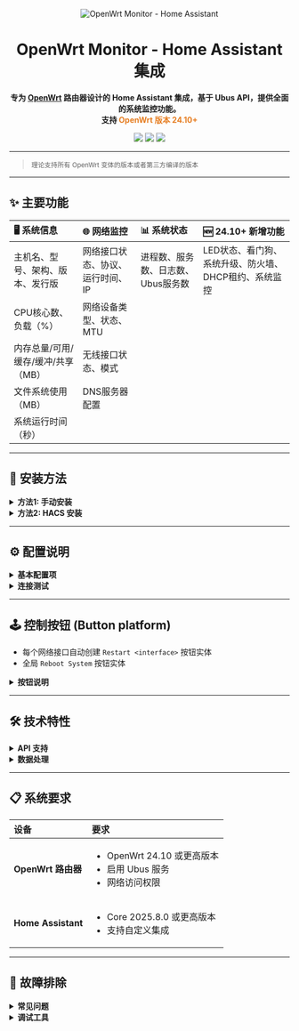 <p align="center">
  <img src="https://img.shields.io/badge/OpenWrt%20Monitor-Home%20Assistant-blue?style=for-the-badge&logo=home-assistant" alt="OpenWrt Monitor - Home Assistant" />
</p>

<h1 align="center">OpenWrt Monitor - Home Assistant 集成</h1>

<p align="center">
  <b>专为 <a href="https://openwrt.org/">OpenWrt</a> 路由器设计的 Home Assistant 集成，基于 Ubus API，提供全面的系统监控功能。</b><br>
  <b>支持 <span style="color:#e67e22">OpenWrt 版本 24.10+</span></b>
</p>

<p align="center">
  <img src="https://img.shields.io/badge/OpenWrt-24.10%2B-green?style=flat-square" />
  <img src="https://img.shields.io/badge/Home%20Assistant-2025.8.0%2B-blue?style=flat-square" />
  <img src="https://img.shields.io/badge/License-MIT-yellow?style=flat-square" />
</p>

---

> <sup>理论支持所有 OpenWrt 变体的版本或者第三方编译的版本</sup>

---

## ✨ 主要功能

<div align="center">

| 🖥️ 系统信息 | 🌐 网络监控 | 📊 系统状态 | 🆕 24.10+ 新增功能 |
|:---|:---|:---|:---|
| 主机名、型号、架构、版本、发行版 | 网络接口状态、协议、运行时间、IP | 进程数、服务数、日志数、Ubus服务数 | LED状态、看门狗、系统升级、防火墙、DHCP租约、系统监控 |
| CPU核心数、负载（%） | 网络设备类型、状态、MTU |  |  |
| 内存总量/可用/缓存/缓冲/共享（MB） | 无线接口状态、模式 |  |  |
| 文件系统使用（MB） | DNS服务器配置 |  |  |
| 系统运行时间（秒） |  |  |  |

</div>

---

## 🚀 安装方法

<details>
<summary><b>方法1: 手动安装</b></summary>

1. 下载整个 <code>openwrt_monitor</code> 文件夹
2. 放入 Home Assistant 配置目录下的 <code>custom_components/</code> 文件夹
3. 重启 Home Assistant
4. 在集成页面中添加 <b>OpenWrt Monitor</b>
</details>

<details>
<summary><b>方法2: HACS 安装</b></summary>

1. 在 HACS 中添加自定义仓库
2. 搜索并安装 <b>OpenWrt Monitor</b>
3. 重启 Home Assistant
4. 在集成页面中添加 <b>OpenWrt Monitor</b>
</details>

---

## ⚙️ 配置说明

<details>
<summary><b>基本配置项</b></summary>

- <b>Host</b>: OpenWrt 路由器的 IP 地址
- <b>Username</b>: 路由器用户名
- <b>Password</b>: 路由器密码
- <b>Scan Interval</b>: 数据更新间隔（10-300秒）
</details>

<details>
<summary><b>连接测试</b></summary>

集成会在配置时自动测试连接，确保能够成功连接到 OpenWrt 路由器。
</details>

---

## 🕹️ 控制按钮 (Button platform)

- 每个网络接口自动创建 <code>Restart &lt;interface&gt;</code> 按钮实体
- 全局 <code>Reboot System</code> 按钮实体

<details>
<summary><b>按钮说明</b></summary>

- <b>Restart 按钮</b>：依次尝试接口重启（down → up），多种回退方式（ifdown/ifup、<code>/sbin/wifi down|up</code>、<code>network.reload</code>）
- <b>Reboot Router 按钮</b>：优先使用 ubus 的 <code>system.reboot</code>，不可用时回退到 <code>/sbin/reboot</code> 或 <code>reboot</code> 命令

<b>实体名称示例：</b>
- <code>Restart radio0</code>
- <code>Reboot System</code>

<b>服务调用：</b>

| 服务 | service data 示例 |
|:---|:---|
| <code>ubus.restart_interface</code> | <code>{ "interface": "radio0" }</code> |
| <code>ubus.reboot_router</code> | <code>{}</code> |

</details>

---

## 🛠️ 技术特性

<details>
<summary><b>API 支持</b></summary>

- <b>Ubus API</b>：主要数据源，提供系统级信息
- <b>OpenWrt 24.10+ 优化</b>：支持最新 Ubus 接口
- <b>自动协议检测</b>：自动尝试 HTTPS 和 HTTP
- <b>SSL 证书处理</b>：忽略自签名证书错误
- <b>连接重试</b>：自动重试失败连接
</details>

<details>
<summary><b>数据处理</b></summary>

- <b>单位转换</b>：字节转 MB，负载转百分比
- <b>并行 API 调用</b>：提升效率
- <b>错误处理</b>：优雅处理 API 失败
- <b>数据缓存</b>：智能缓存减少请求
</details>

---

## 📋 系统要求

| 设备 | 要求 |
|:---|:---|
| <b>OpenWrt 路由器</b> | <ul><li>OpenWrt 24.10 或更高版本</li><li>启用 Ubus 服务</li><li>网络访问权限</li></ul> |
| <b>Home Assistant</b> | <ul><li>Core 2025.8.0 或更高版本</li><li>支持自定义集成</li></ul> |

---

## 🐛 故障排除

<details>
<summary><b>常见问题</b></summary>

- <b>1. 连接失败</b>
  - 检查路由器 IP 是否正确
  - 确认用户名和密码
  - 检查网络连接

- <b>2. 数据不完整</b>
  - 确认 Ubus 服务正在运行
  - 检查路由器权限设置
  - 查看 Home Assistant 日志

- <b>3. 证书错误</b>
  - 集成会自动忽略 SSL 证书错误
  - 如仍有问题，尝试 HTTP 连接
</details>

<details>
<summary><b>调试工具</b></summary>

使用 <code>debug_api.py</code> 脚本测试 API 连接：
